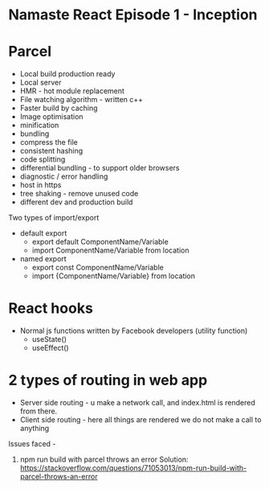 # Namaste React Episode 1 - Inception



# Parcel
- Local build production ready
- Local server
- HMR - hot module replacement
- File watching algorithm - written c++
- Faster build by caching
- Image optimisation
- minification 
- bundling
- compress the file
- consistent hashing
- code splitting
- differential bundling - to support older browsers
- diagnostic / error handling 
- host in https
- tree shaking - remove unused code 
- different dev and production build

Two types of import/export
 - default export 
    - export default ComponentName/Variable
    - import ComponentName/Variable from location
 - named export
    - export const ComponentName/Variable
    - import {ComponentName/Variable} from location

# React hooks
- Normal js functions written by Facebook developers (utility function)
   - useState()
   - useEffect()
   

# 2 types of routing in web app
   - Server side routing - u make a network call, and index.html is rendered from there.
   - Client side routing -  here all things are rendered we do not make a call to anything
   
Issues faced - 
1. npm run build with parcel throws an error
Solution: https://stackoverflow.com/questions/71053013/npm-run-build-with-parcel-throws-an-error
